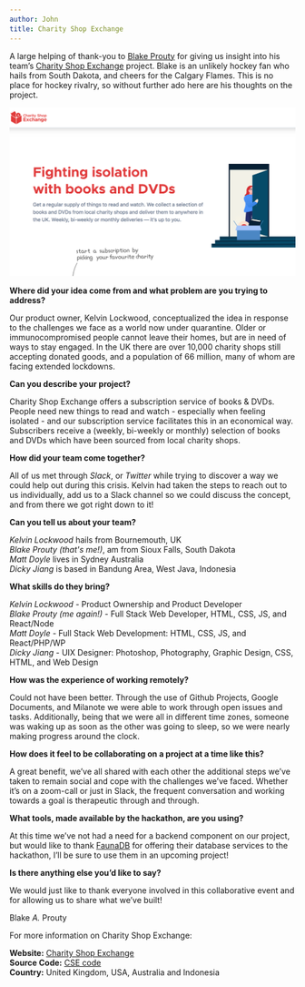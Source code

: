 ```yaml
---
author: John
title: Charity Shop Exchange
---
```


A large helping of thank-you to [Blake Prouty](https://www.linkedin.com/mwlite/in/blakenp) for giving us insight into his team’s [Charity Shop Exchange](https://charityshopexchange.com) project. Blake is an unlikely hockey fan who hails from South Dakota, and cheers for the Calgary Flames. This is no place for hockey rivalry, so without further ado here are his thoughts on the project.

<span class="image right">
    <img src="/images/blog/charity-shop-exchange.png" alt="Charity Shop Exchange">
</span>

**Where did your idea come from and what problem are you trying to address?**

Our product owner, Kelvin Lockwood, conceptualized the idea in response to the challenges we face as a world now under quarantine. Older or immunocompromised people cannot leave their homes, but are in need of ways to stay engaged. In the UK there are over 10,000 charity shops still accepting donated goods, and a population of 66 million, many of whom are facing extended lockdowns.

**Can you describe your project?**

Charity Shop Exchange offers a subscription service of books & DVDs. People need new things to read and watch - especially when feeling isolated - and our subscription service facilitates this in an economical way. Subscribers receive a (weekly, bi-weekly or monthly) selection of books and DVDs which have been sourced from local charity shops.

**How did your team come together?**

All of us met through _Slack_, or _Twitter_ while trying to discover a way we could help out during this crisis. Kelvin had taken the steps to reach out to us individually, add us to a Slack channel so we could discuss the concept, and from there we got right down to it!

**Can you tell us about your team?**

_Kelvin Lockwood_ hails from Bournemouth, UK  
_Blake Prouty (that's me!)_, am from Sioux Falls, South Dakota  
_Matt Doyle_ lives in Sydney Australia  
_Dicky Jiang_ is based in Bandung Area, West Java, Indonesia

**What skills do they bring?**

_Kelvin Lockwood_ - Product Ownership and Product Developer  
_Blake Prouty (me again!)_ - Full Stack Web Developer, HTML, CSS, JS, and React/Node  
_Matt Doyle_ - Full Stack Web Development: HTML, CSS, JS, and React/PHP/WP  
_Dicky Jiang_ - UIX Designer: Photoshop, Photography, Graphic Design, CSS, HTML, and Web Design

**How was the experience of working remotely?**

Could not have been better. Through the use of Github Projects, Google Documents, and Milanote we were able to work through open issues and tasks. Additionally, being that we were all in different time zones, someone was waking up as soon as the other was going to sleep, so we were nearly making progress around the clock.

**How does it feel to be collaborating on a project at a time like this?**

A great benefit, we’ve all shared with each other the additional steps we’ve taken to remain social and cope with the challenges we’ve faced. Whether it’s on a zoom-call or just in Slack, the frequent conversation and working towards a goal is therapeutic through and through.

**What tools, made available by the hackathon, are you using?**

At this time we’ve not had a need for a backend component on our project, but would like to thank [FaunaDB](https://fauna.com/) for offering their database services to the hackathon, I’ll be sure to use them in an upcoming project!

**Is there anything else you’d like to say?**

We would just like to thank everyone involved in this collaborative event and for allowing us to share what we’ve built!

Blake _A._ Prouty

For more information on Charity Shop Exchange:

**Website:** [Charity Shop Exchange](https://charityshopexchange.com)  
**Source Code:** [CSE code](https://github.com/Charity-Shop-Exchange/Charity-Shop-Exchange)  
**Country:** United Kingdom, USA, Australia and Indonesia
